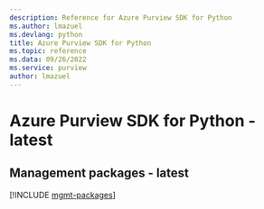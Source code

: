 ```yaml
---
description: Reference for Azure Purview SDK for Python
ms.author: lmazuel
ms.devlang: python
title: Azure Purview SDK for Python
ms.topic: reference
ms.data: 09/26/2022
ms.service: purview
author: lmazuel
---
```

# Azure Purview SDK for Python - latest

## Management packages - latest
[!INCLUDE [mgmt-packages](purview-mgmt-index.md)]